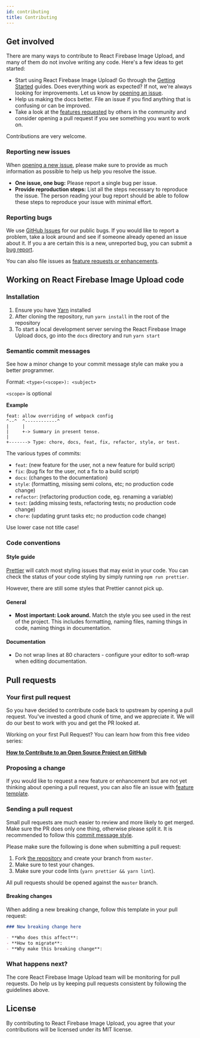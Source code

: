 ```yaml
---
id: contributing
title: Contributing
---
```


## Get involved

There are many ways to contribute to React Firebase Image Upload, and many of them do not involve writing any code. Here's a few ideas to get started:

- Start using React Firebase Image Upload! Go through the [Getting Started](installation.md) guides. Does everything work as expected? If not, we're always looking for improvements. Let us know by [opening an issue](#reporting-new-issues).
- Help us making the docs better. File an issue if you find anything that is confusing or can be improved.
- Take a look at the [features requested](https://github.com/TylerAHolden/react-capacitor-firebase-image-upload/labels/enhancement) by others in the community and consider opening a pull request if you see something you want to work on.

Contributions are very welcome.

### Reporting new issues

When [opening a new issue](https://github.com/TylerAHolden/react-capacitor-firebase-image-upload/issues/new/choose), please make sure to provide as much information as possible to help us help you resolve the issue.

- **One issue, one bug:** Please report a single bug per issue.
- **Provide reproduction steps:** List all the steps necessary to reproduce the issue. The person reading your bug report should be able to follow these steps to reproduce your issue with minimal effort.

### Reporting bugs

We use [GitHub Issues](https://github.com/TylerAHolden/react-capacitor-firebase-image-upload/issues) for our public bugs. If you would like to report a problem, take a look around and see if someone already opened an issue about it. If you a are certain this is a new, unreported bug, you can submit a [bug report](#reporting-new-issues).

You can also file issues as [feature requests or enhancements](https://github.com/TylerAHolden/react-capacitor-firebase-image-upload/labels/feature).

## Working on React Firebase Image Upload code

### Installation

1. Ensure you have [Yarn](https://yarnpkg.com/) installed
2. After cloning the repository, run `yarn install` in the root of the repository
3. To start a local development server serving the React Firebase Image Upload docs, go into the `docs` directory and run `yarn start`

### Semantic commit messages

See how a minor change to your commit message style can make you a better programmer.

Format: `<type>(<scope>): <subject>`

`<scope>` is optional

**Example**

```
feat: allow overriding of webpack config
^--^  ^------------^
|     |
|     +-> Summary in present tense.
|
+-------> Type: chore, docs, feat, fix, refactor, style, or test.
```

The various types of commits:

- `feat`: (new feature for the user, not a new feature for build script)
- `fix`: (bug fix for the user, not a fix to a build script)
- `docs`: (changes to the documentation)
- `style`: (formatting, missing semi colons, etc; no production code change)
- `refactor`: (refactoring production code, eg. renaming a variable)
- `test`: (adding missing tests, refactoring tests; no production code change)
- `chore`: (updating grunt tasks etc; no production code change)

Use lower case not title case!

### Code conventions

#### Style guide

[Prettier](https://prettier.io/) will catch most styling issues that may exist in your code. You can check the status of your code styling by simply running `npm run prettier`.

However, there are still some styles that Prettier cannot pick up.

#### General

- **Most important: Look around.** Match the style you see used in the rest of the project. This includes formatting, naming files, naming things in code, naming things in documentation.

#### Documentation

- Do not wrap lines at 80 characters - configure your editor to soft-wrap when editing documentation.

## Pull requests

### Your first pull request

So you have decided to contribute code back to upstream by opening a pull request. You've invested a good chunk of time, and we appreciate it. We will do our best to work with you and get the PR looked at.

Working on your first Pull Request? You can learn how from this free video series:

[**How to Contribute to an Open Source Project on GitHub**](https://egghead.io/courses/how-to-contribute-to-an-open-source-project-on-github)

### Proposing a change

If you would like to request a new feature or enhancement but are not yet thinking about opening a pull request, you can also file an issue with [feature template](https://github.com/TylerAHolden/react-capacitor-firebase-image-upload/issues/new?template=feature.md/).

### Sending a pull request

Small pull requests are much easier to review and more likely to get merged. Make sure the PR does only one thing, otherwise please split it. It is recommended to follow this [commit message style](#semantic-commit-messages).

Please make sure the following is done when submitting a pull request:

1. Fork [the repository](https://github.com/TylerAHolden/react-capacitor-firebase-image-upload/) and create your branch from `master`.
1. Make sure to test your changes.
1. Make sure your code lints (`yarn prettier && yarn lint`).

All pull requests should be opened against the `master` branch.

#### Breaking changes

When adding a new breaking change, follow this template in your pull request:

```md
### New breaking change here

- **Who does this affect**:
- **How to migrate**:
- **Why make this breaking change**:
```

### What happens next?

The core React Firebase Image Upload team will be monitoring for pull requests. Do help us by keeping pull requests consistent by following the guidelines above.

## License

By contributing to React Firebase Image Upload, you agree that your contributions will be licensed under its MIT license.
